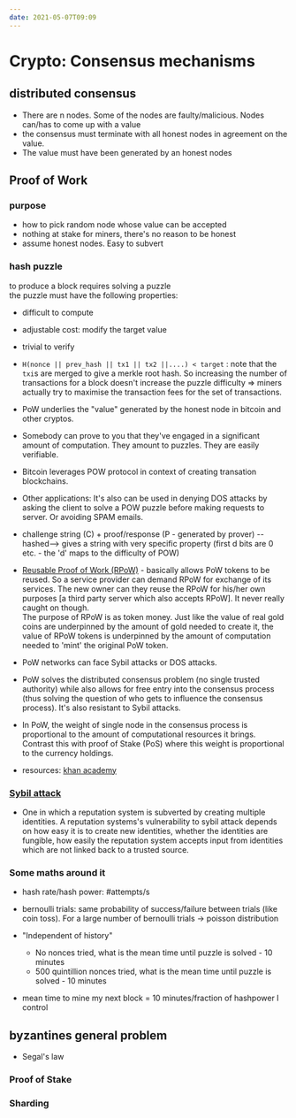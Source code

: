 ```yaml
---
date: 2021-05-07T09:09
---
```


# Crypto: Consensus mechanisms

## distributed consensus
- There are n nodes. Some of the nodes are faulty/malicious. Nodes can/has to come up with a value
- the consensus must terminate with all honest nodes in agreement on the value.
- The value must have been generated by an honest nodes

## Proof of Work

### purpose
- how to pick random node whose value can be accepted
- nothing at stake for miners, there's no reason to be honest
- assume honest nodes. Easy to subvert

### hash puzzle
to produce a block requires solving a puzzle  
the puzzle must have the following properties:
- difficult to compute
- adjustable cost: modify the target value
- trivial to verify


- `H(nonce || prev_hash || tx1 || tx2 ||....) < target` : note that the `txi`s are merged to give a merkle root hash. So increasing the number of transactions for a block doesn't increase the puzzle difficulty => miners actually try to maximise the transaction fees for the set of transactions.
- PoW underlies the "value" generated by the honest node in bitcoin and other cryptos.
- Somebody can prove to you that they've engaged in a significant amount of computation. They amount to puzzles. They are easily verifiable.
- Bitcoin leverages POW protocol in context of creating transation blockchains.
- Other applications: It's also can be used in denying DOS attacks by asking the client to solve a POW puzzle before making requests to server. Or avoiding SPAM emails.
- challenge string (C) + proof/response (P - generated by prover) --hashed--> gives a string with very specific property (first d bits are 0 etc. - the 'd' maps to the difficulty of POW)
- [Reusable Proof of Work (RPoW)](https://en.wikipedia.org/wiki/Proof_of_work#Reusable_proof-of-work) - basically allows PoW tokens to be reused. So a service provider can demand RPoW for exchange of its services. The new owner can they reuse the RPoW for his/her own purposes [a third party server which also accepts RPoW]. It never really caught on though.  
The purpose of RPoW is as token money. Just like the value of real gold coins are underpinned by the amount of gold needed to create it, the value of RPoW tokens is underpinned by the amount of computation needed to 'mint' the original PoW token.
- PoW networks can face Sybil attacks or DOS attacks.
- PoW solves the distributed consensus problem (no single trusted authority) while also allows for free entry into the consensus process (thus solving the question of who gets to influence the consensus process). It's also resistant to Sybil attacks.
- In PoW, the weight of single node in the consensus process is proportional to the amount of computational resources it brings. Contrast this with proof of Stake (PoS) where this weight is proportional to the currency holdings. 


- resources: [khan academy](https://www.youtube.com/watch?v=9V1bipPkCTU)

### [Sybil attack](https://en.wikipedia.org/wiki/Sybil_attack)
- One in which a reputation system is subverted by creating multiple identities. A reputation systems's vulnerability to sybil attack depends on how easy it is to create new identities, whether the identities are fungible, how easily the reputation system accepts input from identities which are not linked back to a trusted source.

### Some maths around it
- hash rate/hash power: #attempts/s
- bernoulli trials: same probability of success/failure between trials (like coin toss). For a large number of bernoulli trials -> poisson distribution 

- "Independent of history"
  - No nonces tried, what is the mean time until puzzle is solved - 10 minutes
  - 500 quintillion nonces tried, what is the mean time until puzzle is solved - 10 minutes

- mean time to mine my next block = 10 minutes/fraction of hashpower I control



## byzantines general problem
- Segal's law


### Proof of Stake

### Sharding
